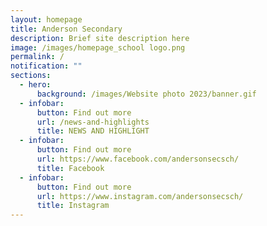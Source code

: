 ```yaml
---
layout: homepage
title: Anderson Secondary
description: Brief site description here
image: /images/homepage_school logo.png
permalink: /
notification: ""
sections:
  - hero:
      background: /images/Website photo 2023/banner.gif
  - infobar:
      button: Find out more
      url: /news-and-highlights
      title: NEWS AND HIGHLIGHT
  - infobar:
      button: Find out more
      url: https://www.facebook.com/andersonsecsch/
      title: Facebook
  - infobar:
      button: Find out more
      url: https://www.instagram.com/andersonsecsch/
      title: Instagram
---
```

